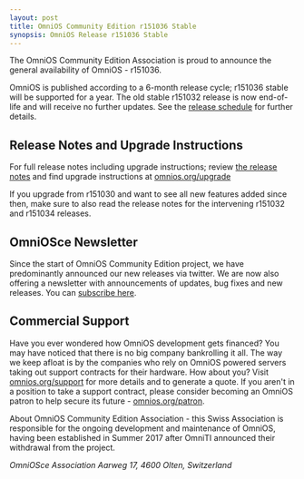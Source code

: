 ```yaml
---
layout: post
title: OmniOS Community Edition r151036 Stable
synopsis: OmniOS Release r151036 Stable
---
```

The OmniOS Community Edition Association is proud to announce the general
availability of OmniOS - r151036.

OmniOS is published according to a 6-month release cycle; r151036 stable
will be supported for a year. The old stable r151032 release is now
end-of-life and will receive no further updates.
See the [release schedule](/schedule.html) for further details.

## Release Notes and Upgrade Instructions

For full release notes including upgrade instructions; review [the release
notes](/releasenotes.html) and find upgrade instructions at
[omnios.org/upgrade](/upgrade.html)

If you upgrade from r151030 and want to see all new features added since then,
make sure to also read the release notes for the intervening r151032 and
r151034 releases.

## OmniOSce Newsletter

Since the start of OmniOS Community Edition project, we have predominantly
announced our new releases via twitter. We are now also offering a
newsletter with announcements of updates, bug fixes and new releases. You can
[subscribe here](http://eepurl.com/dL1z7k).

## Commercial Support

Have you ever wondered how OmniOS development gets financed? You may have
noticed that there is no big company bankrolling it all. The way we keep afloat
is by the companies who rely on OmniOS powered servers taking out support
contracts for their hardware. How about you? Visit
[omnios.org/support](/invoice.html) for more details and to generate a quote.
If you aren't in a position to take a support contract, please consider
becoming an OmniOS patron to help secure its future -
[omnios.org/patron](/patron.html).

About OmniOS Community Edition Association - this Swiss Association is
responsible for the ongoing development and maintenance of OmniOS, having been
established in Summer 2017 after OmniTI announced their withdrawal from the
project.

_OmniOSce Association_
_Aarweg 17, 4600 Olten, Switzerland_

